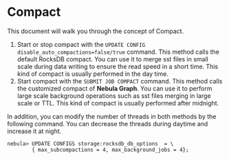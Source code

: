 # Compact

This document will walk you through the concept of Compact.

1. Start or stop compact with the `UPDATE CONFIG disable_auto_compactions=false/true` command. This method calls the default RocksDB compact. You can use it to merge sst files in small scale during data writing to ensure the read speed in a short time. This kind of compact is usually performed in the day time.
2. Start compact with the `SUBMIT JOB COMPACT` command. This method calls the customized compact of **Nebula Graph**. You can use it to perform large scale background operations such as sst files merging in large scale or TTL. This kind of compact is usually performed after midnight.

In addition, you can modify the number of threads in both methods by the following command. You can decrease the threads during daytime and increase it at night.

```ngql
nebula> UPDATE CONFIGS storage:rocksdb_db_options  = \
        { max_subcompactions = 4, max_background_jobs = 4};
```
